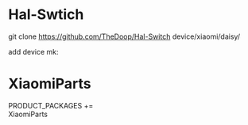 # Hal-Swtich
git clone https://github.com/TheDoop/Hal-Switch device/xiaomi/daisy/

add device mk:

# XiaomiParts
PRODUCT_PACKAGES += \
    XiaomiParts
